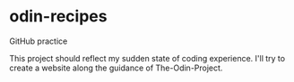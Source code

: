 # odin-recipes
GitHub practice

This project should reflect my sudden state of coding experience. I'll try to create a website along the guidance of The-Odin-Project.